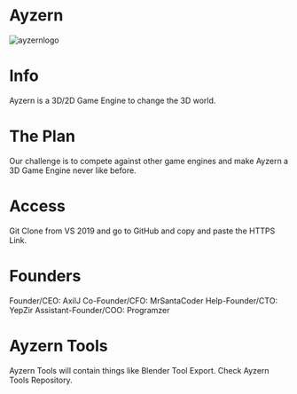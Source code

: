 # Ayzern
![ayzernlogo](https://user-images.githubusercontent.com/62996161/116363616-60b1a800-a814-11eb-924c-f6a68606ee5b.png)
# Info
Ayzern is a 3D/2D Game Engine to change the 3D world.

# The Plan
Our challenge is to compete against other game engines and make Ayzern a 3D Game Engine never like before.

# Access
Git Clone from VS 2019 and go to GitHub and copy and paste the HTTPS Link.

# Founders
Founder/CEO: AxilJ
Co-Founder/CFO: MrSantaCoder
Help-Founder/CTO: YepZir
Assistant-Founder/COO: Programzer

# Ayzern Tools
Ayzern Tools will contain things like Blender Tool Export. Check Ayzern Tools Repository.
